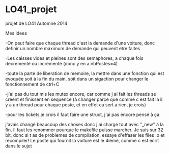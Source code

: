 LO41_projet
===========

projet de LO41 Automne 2014

Mes idees

-On peut faire que chaque thread c'est la demande d'une voiture, donc definir un nombre maximum de demande
 qui peuvent etre faites

-Les caisses vides et pleines sont des semaphores, a chaque fois decrementé ou incrementé (donc y en a nbPostes=4)

-toute la parte de liberation de memoire, la mettre dans une fonction qui est evoquée soit à la fin du main, 
soit dans un sigaction pour changer le fonctionnement de ctrl+C

-j'ai pas du tout mis les mutex encore, car comme j ai fait les threads se creent et finissent en sequence (à changer 
parce que comme c est fait la il y a un thread pour chaque poste, et en effet ca sert a rien, je crois)

-pour les tickets je crois il faut faire une struct, j'ai pas encore pensé à ça

j'avais changé beaucoup des choses donc j ai chargé tout avec "_new" à la fin. Il faut les renommer pourque le makefile
puisse marcher. Je suis sur 32 bit, donc si t as de problemes de compilation, essaye d'effaser les files .o et recompiler!
Le poste qui fournit la voiture est le 4ieme, comme c est ecrit dans le sujet



